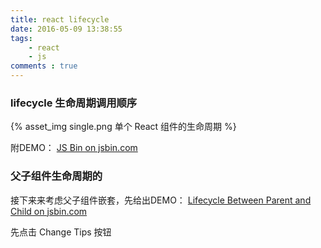 ```yaml
---
title: react lifecycle
date: 2016-05-09 13:38:55
tags:
    - react
    - js
comments : true
---
```


### lifecycle 生命周期调用顺序

{% asset_img single.png 单个 React 组件的生命周期 %}

<!-- more -->

附DEMO：
<a class="jsbin-embed" href="//jsbin.com/poravu/embed?console,output">JS Bin on jsbin.com</a><script src="//static.jsbin.com/js/embed.min.js?3.35.12"></script>

### 父子组件生命周期的
接下来来考虑父子组件嵌套，先给出DEMO：
<a class="jsbin-embed" href="//jsbin.com/zuqexo/embed?console,output">Lifecycle Between Parent and Child on jsbin.com</a><script src="//static.jsbin.com/js/embed.min.js?3.35.12"></script>

先点击 Change Tips 按钮
